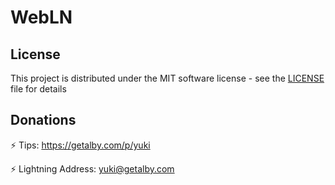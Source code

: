 # WebLN

## License

This project is distributed under the MIT software license - see the [LICENSE](LICENSE) file for details

## Donations

⚡ Tips: https://getalby.com/p/yuki

⚡ Lightning Address: yuki@getalby.com